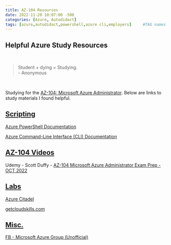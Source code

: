 ```yaml
---
title: AZ-104 Resources
date: 2022-11-28 10:07:00 -500
categories: [Azure, Autodidact]
tags: [azure,autodidact,powershell,azure cli,employers]     #TAG names should always be lowercase
---
```


## Helpful Azure Study Resources

<br>

>Student + dying = Studying.<br>- Anonymous

<br>

Studying for the [AZ-104: Microsoft Azure Administrator](learn.microsoft.com/en-us/certifications/exams/az-104). Below are links to study materials I found helpful.

## <u>Scripting</u>

[Azure PowerShell Documentation](https://learn.microsoft.com/en-us/powershell/azure/?view=azps-9.2.0&viewFallbackFrom=azps-3.3.0)

[Azure Command-Line Interface (CLI) Documentation](https://learn.microsoft.com/en-us/cli/azure/?view=azure-cli-latest)

## <u>AZ-104 Videos</u>

Udemy - Scott Duffy - [AZ-104 Microsoft Azure Administrator Exam Prep - OCT 2022](https://www.udemy.com/course/70533-azure/)

## <u>Labs</u>

[Azure Citadel](https://www.azurecitadel.com/)

[getcloudskills.com](https://getcloudskills.com/)

## <u>Misc.</u>

[FB - Microsoft Azure Group (Unofficial)](https://www.facebook.com/groups/azureusergroupunofficial)